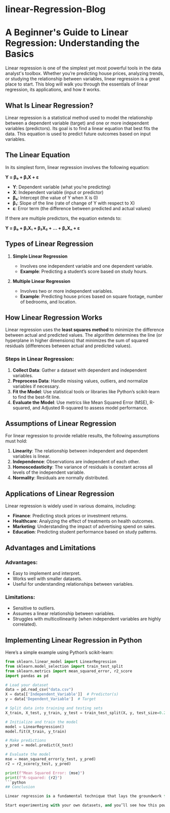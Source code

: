 # linear-Regression-Blog

# A Beginner's Guide to Linear Regression: Understanding the Basics

Linear regression is one of the simplest yet most powerful tools in the data analyst's toolbox. Whether you’re predicting house prices, analyzing trends, or studying the relationship between variables, linear regression is a great place to start. This blog will walk you through the essentials of linear regression, its applications, and how it works.

## What Is Linear Regression?

Linear regression is a statistical method used to model the relationship between a dependent variable (target) and one or more independent variables (predictors). Its goal is to find a linear equation that best fits the data. This equation is used to predict future outcomes based on input variables.

## The Linear Equation

In its simplest form, linear regression involves the following equation:

**Y = β₀ + β₁X + ε**

- **Y**: Dependent variable (what you’re predicting)  
- **X**: Independent variable (input or predictor)  
- **β₀**: Intercept (the value of Y when X is 0)  
- **β₁**: Slope of the line (rate of change of Y with respect to X)  
- **ε**: Error term (the difference between predicted and actual values)  

If there are multiple predictors, the equation extends to:

**Y = β₀ + β₁X₁ + β₂X₂ + ... + βₙXₙ + ε**

## Types of Linear Regression

1. **Simple Linear Regression**  
   - Involves one independent variable and one dependent variable.  
   - **Example**: Predicting a student’s score based on study hours.  

2. **Multiple Linear Regression**  
   - Involves two or more independent variables.  
   - **Example**: Predicting house prices based on square footage, number of bedrooms, and location.  

## How Linear Regression Works

Linear regression uses the **least squares method** to minimize the difference between actual and predicted values. The algorithm determines the line (or hyperplane in higher dimensions) that minimizes the sum of squared residuals (differences between actual and predicted values).

### Steps in Linear Regression:

1. **Collect Data**: Gather a dataset with dependent and independent variables.  
2. **Preprocess Data**: Handle missing values, outliers, and normalize variables if necessary.  
3. **Fit the Model**: Use statistical tools or libraries like Python’s scikit-learn to find the best-fit line.  
4. **Evaluate the Model**: Use metrics like Mean Squared Error (MSE), R-squared, and Adjusted R-squared to assess model performance.  

## Assumptions of Linear Regression

For linear regression to provide reliable results, the following assumptions must hold:

1. **Linearity**: The relationship between independent and dependent variables is linear.  
2. **Independence**: Observations are independent of each other.  
3. **Homoscedasticity**: The variance of residuals is constant across all levels of the independent variable.  
4. **Normality**: Residuals are normally distributed.  

## Applications of Linear Regression

Linear regression is widely used in various domains, including:

- **Finance**: Predicting stock prices or investment returns.  
- **Healthcare**: Analyzing the effect of treatments on health outcomes.  
- **Marketing**: Understanding the impact of advertising spend on sales.  
- **Education**: Predicting student performance based on study patterns.  

## Advantages and Limitations

### Advantages:

- Easy to implement and interpret.  
- Works well with smaller datasets.  
- Useful for understanding relationships between variables.  

### Limitations:

- Sensitive to outliers.  
- Assumes a linear relationship between variables.  
- Struggles with multicollinearity (when independent variables are highly correlated).  

## Implementing Linear Regression in Python

Here’s a simple example using Python’s scikit-learn:

```python
from sklearn.linear_model import LinearRegression
from sklearn.model_selection import train_test_split
from sklearn.metrics import mean_squared_error, r2_score
import pandas as pd

# Load your dataset
data = pd.read_csv("data.csv")
X = data[['Independent_Variable']]  # Predictor(s)
y = data['Dependent_Variable']  # Target

# Split data into training and testing sets
X_train, X_test, y_train, y_test = train_test_split(X, y, test_size=0.2, random_state=42)

# Initialize and train the model
model = LinearRegression()
model.fit(X_train, y_train)

# Make predictions
y_pred = model.predict(X_test)

# Evaluate the model
mse = mean_squared_error(y_test, y_pred)
r2 = r2_score(y_test, y_pred)

print(f"Mean Squared Error: {mse}")
print(f"R-squared: {r2}")
```python
## Conclusion

Linear regression is a fundamental technique that lays the groundwork for more advanced machine learning algorithms. Its simplicity, interpretability, and effectiveness make it a go-to method for beginners and experts alike. By understanding its basics, assumptions, and applications, you can unlock its full potential to make data-driven decisions.

Start experimenting with your own datasets, and you’ll see how this powerful tool can help you uncover insights and make accurate predictions!
